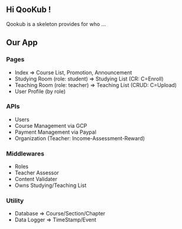 ## Hi QooKub !
Qookub is a skeleton provides for who ... 

## Our App
### Pages
* Index => Course List, Promotion, Announcement
* Studying Room (role: student) => Studying List (CR: C=Enroll)
* Teaching Room (role: teacher) => Teaching List (CRUD: C=Upload)
* User Profile (by role)
### APIs
* Users
* Course Management via GCP
* Payment Management via Paypal 
* Organization (Teacher: Income-Assessment-Reward)
### Middlewares
* Roles
* Teacher Assessor 
* Content Validater
* Owns Studying/Teaching List
### Utility
* Database => Course/Section/Chapter
* Data Logger => TimeStamp/Event

